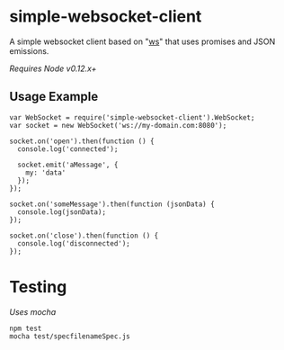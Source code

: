 # simple-websocket-client

A simple websocket client based on "[ws](https://github.com/websockets/ws)" that uses promises and JSON emissions.

*Requires Node v0.12.x+*

## Usage Example

    var WebSocket = require('simple-websocket-client').WebSocket;
    var socket = new WebSocket('ws://my-domain.com:8080');
    
    socket.on('open').then(function () {
      console.log('connected');
    
      socket.emit('aMessage', {
        my: 'data'
      });
    });
    
    socket.on('someMessage').then(function (jsonData) {
      console.log(jsonData);
    });
    
    socket.on('close').then(function () {
      console.log('disconnected');
    });

# Testing

*Uses mocha*

    npm test
    mocha test/specfilenameSpec.js
